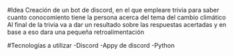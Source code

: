 #Idea
Creación de un bot de discord, en el que empleare trivia para saber cuanto conocomiento tiene la persona acerca del tema del cambio climático 
Al final de la trivia va a dar un resultado sobre las respuestas acertadas y en base a eso dara una pequeña retroalimentación

#Tecnologías a utilizar 
-Discord
-Appy de discord
-Python
